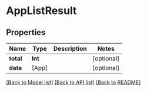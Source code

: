 # AppListResult

## Properties
Name | Type | Description | Notes
------------ | ------------- | ------------- | -------------
**total** | **Int** |  | [optional] 
**data** | [App] |  | [optional] 

[[Back to Model list]](../README.md#documentation-for-models) [[Back to API list]](../README.md#documentation-for-api-endpoints) [[Back to README]](../README.md)


